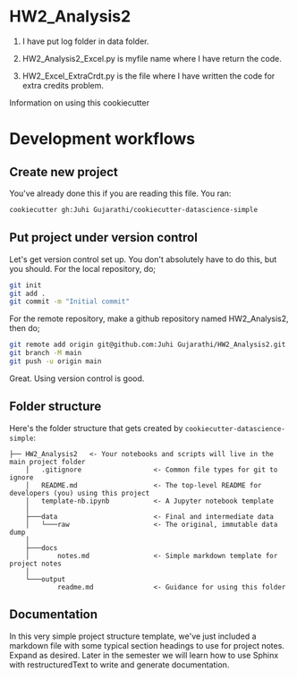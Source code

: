 # HW2_Analysis2

1. I have put log folder in data folder. 

2. HW2_Analysis2_Excel.py is myfile name where I have return the code.

3. HW2_Excel_ExtraCrdt.py is the file where I have written the code for extra credits problem.



Information on using this cookiecutter

Development workflows
=======================

Create new project
----------------------

You've already done this if you are reading this file. You ran:

```bash
cookiecutter gh:Juhi Gujarathi/cookiecutter-datascience-simple
```

Put project under version control
---------------------------------

Let's get version control set up. You don't absolutely have to do this, but you should. For the local repository, do;

```bash
git init
git add .
git commit -m "Initial commit"
```

For the remote repository, make a github repository named HW2_Analysis2, then do;

```bash
git remote add origin git@github.com:Juhi Gujarathi/HW2_Analysis2.git
git branch -M main
git push -u origin main
```

Great. Using version control is good.


Folder structure
-----------------

Here's the folder structure that gets created by `cookiecutter-datascience-simple`:

	├── HW2_Analysis2	<- Your notebooks and scripts will live in the main project folder
		│   .gitignore					<- Common file types for git to ignore
		│   README.md					<- The top-level README for developers (you) using this project
		│   template-nb.ipynb			<- A Jupyter notebook template
		│
		├───data						<- Final and intermediate data
		│   └───raw						<- The original, immutable data dump
		│
		├───docs
		│       notes.md				<- Simple markdown template for project notes
		│
		└───output
				readme.md				<- Guidance for using this folder


Documentation
--------------

In this very simple project structure template, we've just included a markdown file with some typical
section headings to use for project notes. Expand as desired. Later in the semester we will learn how to
use Sphinx with restructuredText to write and generate documentation.



